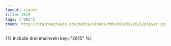 ```yaml
--- 
layout: sieutv
title: 2615
tags: ["002"]
thumb: http://drainmainvein.com/media/videos/tmb/000/002/615/player.jpg
---
```

{% include drainmainvein key="2615" %} 
